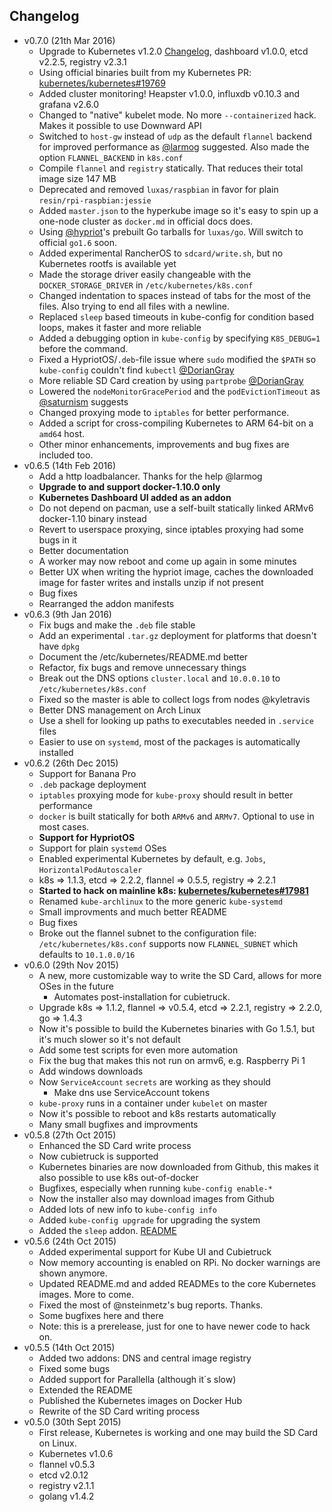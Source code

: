 ## Changelog

 - v0.7.0 (21th Mar 2016)
   - Upgrade to Kubernetes v1.2.0 [Changelog](https://github.com/kubernetes/kubernetes/blob/master/CHANGELOG.md), dashboard v1.0.0, etcd v2.2.5, registry v2.3.1
   - Using official binaries built from my Kubernetes PR: [kubernetes/kubernetes#19769](https://github.com/kubernetes/kubernetes/pull/19769)
   - Added cluster monitoring! Heapster v1.0.0, influxdb v0.10.3 and grafana v2.6.0
   - Changed to "native" kubelet mode. No more `--containerized` hack. Makes it possible to use Downward API
   - Switched to `host-gw` instead of `udp` as the default `flannel` backend for improved performance as [@larmog](https://github.com/larmog) suggested. Also made the option `FLANNEL_BACKEND` in `k8s.conf`
   - Compile `flannel` and `registry` statically. That reduces their total image size 147 MB
   - Deprecated and removed `luxas/raspbian` in favor for plain `resin/rpi-raspbian:jessie`
   - Added `master.json` to the hyperkube image so it's easy to spin up a one-node cluster as `docker.md` in official docs does.
   - Using [@hypriot](https://github.com/hypriot)'s prebuilt Go tarballs for `luxas/go`. Will switch to official `go1.6` soon.
   - Added experimental RancherOS to `sdcard/write.sh`, but no Kubernetes rootfs is available yet
   - Made the storage driver easily changeable with the `DOCKER_STORAGE_DRIVER` in `/etc/kubernetes/k8s.conf`
   - Changed indentation to spaces instead of tabs for the most of the files. Also trying to end all files with a newline.
   - Replaced `sleep` based timeouts in kube-config for condition based loops, makes it faster and more reliable
   - Added a debugging option in `kube-config` by specifying `K8S_DEBUG=1` before the command.
   - Fixed a HypriotOS/`.deb`-file issue where `sudo` modified the `$PATH` so `kube-config` couldn't find `kubectl` [@DorianGray](https://github.com/DorianGray)
   - More reliable SD Card creation by using `partprobe` [@DorianGray](https://github.com/DorianGray)
   - Lowered the `nodeMonitorGracePeriod` and the `podEvictionTimeout` as [@saturnism](https://github.com/saturnism) suggests
   - Changed proxying mode to `iptables` for better performance.
   - Added a script for cross-compiling Kubernetes to ARM 64-bit on a `amd64` host.
   - Other minor enhancements, improvements and bug fixes are included too.
 - v0.6.5 (14th Feb 2016)
   - Add a http loadbalancer. Thanks for the help @larmog
   - **Upgrade to and support docker-1.10.0 only**
   - **Kubernetes Dashboard UI added as an addon**
   - Do not depend on pacman, use a self-built statically linked ARMv6 docker-1.10 binary instead
   - Revert to userspace proxying, since iptables proxying had some bugs in it
   - Better documentation
   - A worker may now reboot and come up again in some minutes
   - Better UX when writing the hypriot image, caches the downloaded image for faster writes and installs unzip if not present
   - Bug fixes
   - Rearranged the addon manifests
 - v0.6.3 (9th Jan 2016)
   - Fix bugs and make the `.deb` file stable
   - Add an experimental `.tar.gz` deployment for platforms that doesn't have `dpkg`
   - Document the /etc/kubernetes/README.md better
   - Refactor, fix bugs and remove unnecessary things
   - Break out the DNS options `cluster.local` and `10.0.0.10` to `/etc/kubernetes/k8s.conf`
   - Fixed so the master is able to collect logs from nodes @kyletravis
   - Better DNS management on Arch Linux
   - Use a shell for looking up paths to executables needed in `.service` files
   - Easier to use on `systemd`, most of the packages is automatically installed
 - v0.6.2 (26th Dec 2015)
   - Support for Banana Pro
   - `.deb` package deployment
   - `iptables` proxying mode for `kube-proxy` should result in better performance
   - `docker` is built statically for both `ARMv6` and `ARMv7`. Optional to use in most cases.
   - **Support for HypriotOS**
   - Support for plain `systemd` OSes
   - Enabled experimental Kubernetes by default, e.g. `Jobs`, `HorizontalPodAutoscaler`
   - k8s => 1.1.3, etcd => 2.2.2, flannel => 0.5.5, registry => 2.2.1
   - **Started to hack on mainline k8s: [kubernetes/kubernetes#17981](https://github.com/kubernetes/kubernetes/issues/17981)**
   - Renamed `kube-archlinux` to the more generic `kube-systemd`
   - Small improvments and much better README
   - Bug fixes
   - Broke out the flannel subnet to the configuration file: `/etc/kubernetes/k8s.conf` supports now `FLANNEL_SUBNET` which defaults to `10.1.0.0/16`
 - v0.6.0 (29th Nov 2015)
   - A new, more customizable way to write the SD Card, allows for more OSes in the future
     - Automates post-installation for cubietruck.
   - Upgrade k8s => 1.1.2, flannel => v0.5.4, etcd => 2.2.1, registry => 2.2.0, go => 1.4.3
   - Now it's possible to build the Kubernetes binaries with Go 1.5.1, but it's much slower so it's not default
   - Add some test scripts for even more automation
   - Fix the bug that makes this not run on armv6, e.g. Raspberry Pi 1
   - Add windows downloads
   - Now `ServiceAccount` `secrets` are working as they should
     - Make dns use ServiceAccount tokens
   - `kube-proxy` runs in a container under `kubelet` on master
   - Now it's possible to reboot and k8s restarts automatically
   - Many small bugfixes and improvments
 - v0.5.8 (27th Oct 2015)
   - Enhanced the SD Card write process
   - Now cubietruck is supported
   - Kubernetes binaries are now downloaded from Github, this makes it also possible to use k8s out-of-docker
   - Bugfixes, especially when running `kube-config enable-*`
   - Now the installer also may download images from Github
   - Added lots of new info to `kube-config info`
   - Added `kube-config upgrade` for upgrading the system
   - Added the `sleep` addon. [README](addons/sleep/README.md)
 - v0.5.6 (24th Oct 2015)
   - Added experimental support for Kube UI and Cubietruck
   - Now memory accounting is enabled on RPi. No docker warnings are shown anymore.
   - Updated README.md and added READMEs to the core Kubernetes images. More to come.
   - Fixed the most of @nsteinmetz's bug reports. Thanks.
   - Some bugfixes here and there
   - Note: this is a prerelease, just for one to have newer code to hack on.
 - v0.5.5 (14th Oct 2015)
   - Added two addons: DNS and central image registry
   - Fixed some bugs
   - Added support for Parallella (although it´s slow)
   - Extended the README
   - Published the Kubernetes images on Docker Hub
   - Rewrite of the SD Card writing process
 - v0.5.0 (30th Sept 2015)
   - First release, Kubernetes is working and one may build the SD Card on Linux.
   - Kubernetes v1.0.6
   - flannel v0.5.3
   - etcd v2.0.12
   - registry v2.1.1
   - golang v1.4.2
